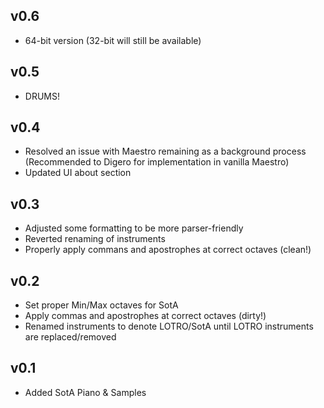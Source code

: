 
v0.6
----------
- 64-bit version (32-bit will still be available)

v0.5
----------
- DRUMS!

v0.4
----------
- Resolved an issue with Maestro remaining as a background process (Recommended to Digero for implementation in vanilla Maestro)
- Updated UI about section

v0.3
----------
- Adjusted some formatting to be more parser-friendly
- Reverted renaming of instruments
- Properly apply commans and apostrophes at correct octaves (clean!)

v0.2
----------
- Set proper Min/Max octaves for SotA
- Apply commas and apostrophes at correct octaves (dirty!)
- Renamed instruments to denote LOTRO/SotA until LOTRO instruments are replaced/removed

v0.1
----------
- Added SotA Piano & Samples
